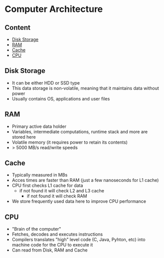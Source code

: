 # Computer Architecture

## Content

- [Disk Storage](#disk-storage)
- [RAM](#ram)
- [Cache](#cache)
- [CPU](#cpu)

## Disk Storage

- It can be either HDD or SSD type
- This data storage is non-volatile, meaning that it maintains data without power
- Usually contains OS, applications and user files

## RAM

- Primary active data holder
- Variables, intermediate computations, runtime stack and more are stored here
- Volatile memory (it requires power to retain its contents)
- \> 5000 MB/s read/write speeds

## Cache

- Typically measured in MBs
- Acces times are faster than RAM (just a few nanoseconds for L1 cache)
- CPU first checks L1 cache for data
  - if not found it will check L2 and L3 cache
    - if not found it will check RAM
- We store frequently used data here to improve CPU performance

## CPU

- "Brain of the computer"
- Fetches, decodes and executes instructions
- Compilers translates "high" level code (C, Java, Pyhton, etc) into machine code for the CPU to execute it
- Can read from Disk, RAM and Cache
